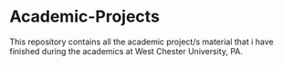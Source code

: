 # Academic-Projects
This repository contains all the academic project/s material that i have finished during the academics at West Chester University, PA.
